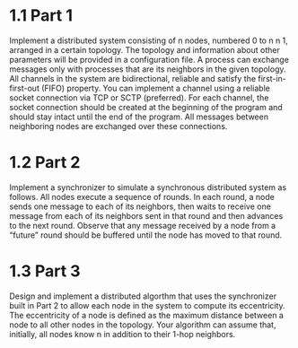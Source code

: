 # 1.1 Part 1
Implement a distributed system consisting of n nodes, numbered 0 to n n 1, arranged in a certain
topology. The topology and information about other parameters will be provided in a configuration
file. A process can exchange messages only with processes that are its neighbors in the given
topology.
All channels in the system are bidirectional, reliable and satisfy the first-in-first-out (FIFO)
property. You can implement a channel using a reliable socket connection via TCP or SCTP
(preferred). For each channel, the socket connection should be created at the beginning of the
program and should stay intact until the end of the program. All messages between neighboring
nodes are exchanged over these connections.
# 1.2 Part 2
Implement a synchronizer to simulate a synchronous distributed system as follows. All nodes
execute a sequence of rounds. In each round, a node sends one message to each of its neighbors,
then waits to receive one message from each of its neighbors sent in that round and then advances
to the next round. Observe that any message received by a node from a “future” round should be
buffered until the node has moved to that round.
# 1.3 Part 3
Design and implement a distributed algorthm that uses the synchronizer built in Part 2 to allow
each node in the system to compute its eccentricity. The eccentricity of a node is defined as the
maximum distance between a node to all other nodes in the topology. Your algorithm can assume
that, initially, all nodes know n in addition to their 1-hop neighbors.
